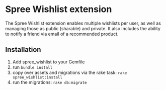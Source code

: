 # Spree Wishlist extension

The Spree Wishlist extension enables multiple wishlists per user, as well as managing those
as public (sharable) and private.  It also includes the ability to notify a friend via email
of a recommended product.

## Installation

1. Add spree_wishlist to your Gemfile
2. run `bundle install`
3. copy over assets and migrations via the rake task: `rake spree_wishlist:install`
4. run the migrations: `rake db:migrate`

